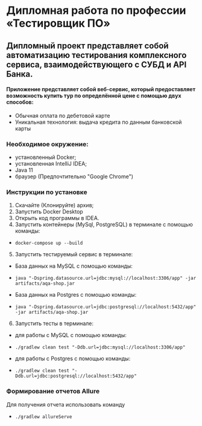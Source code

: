 # Дипломная работа по профессии «Тестировщик ПО»

## Дипломный проект представляет собой автоматизацию тестирования комплексного сервиса, взаимодействующего с СУБД и API Банка.

#### Приложение представляет собой веб-сервис, который предоставляет возможность купить тур по определённой цене с помощью двух способов:

- Обычная оплата по дебетовой карте
- Уникальная технология: выдача кредита по данным банковской карты

### Необходимое окружение:

* установленный Docker;
* установленная IntelliJ IDEA;
* Java 11
* браузер (Предпочтительно "Google Chrome")

### Инструкции по установке

1. Скачайте (Клонируйте) архив;
2. Запустить Docker Desktop 
3. Открыть код программы в IDEA. 
4. Запустить контейнеры (MySql, PostgreSQL) в терминале с помощью команды:
- `docker-compose up --build`
5. Запустить тестируемый сервис в терминале:
 * База данных на MySQL с помощью команды:
- `java "-Dspring.datasource.url=jdbc:mysql://localhost:3306/app" -jar artifacts/aqa-shop.jar`
 * База данных на Postgres с помощью команды:
- `java "-Dspring.datasource.url=jdbc:postgresql://localhost:5432/app" -jar artifacts/aqa-shop.jar`
6. Запустить тесты в терминале:
 * для работы с MySQL с помощью команды:
- `./gradlew clean test "-Ddb.url=jdbc:mysql://localhost:3306/app"`
 * для работы с Postgres с помощью команды: 
- `./gradlew clean test "-Ddb.url=jdbc:postgresql://localhost:5432/app"`


### Формирование отчетов Allure
Для получения отчета использовать команду 
- `./gradlew allureServe`

   

